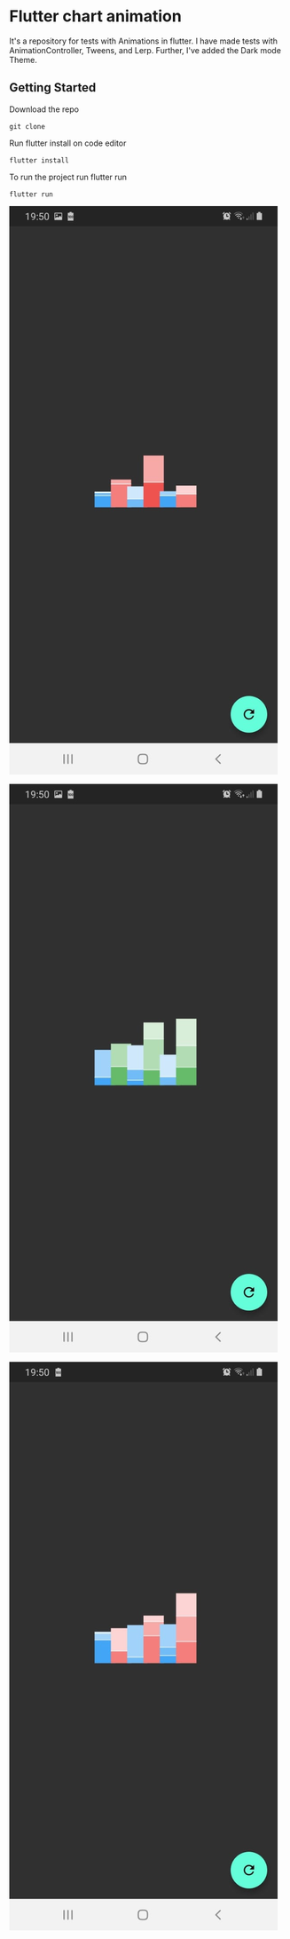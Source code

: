 # Flutter chart animation

It's a repository for tests with Animations in flutter. I have made tests with AnimationController, Tweens, and Lerp. Further, I've added the Dark mode Theme.

## Getting Started

Download the repo

```
git clone 
```

Run flutter install on code editor

```
flutter install
```

To run the project run flutter run 

```
flutter run
```

![Chart example 1](screenshots/screenshot1.jpeg)

![Chart example 2](screenshots/screenshot2.jpeg)

![Chart example 3](screenshots/screenshot3.jpeg)






